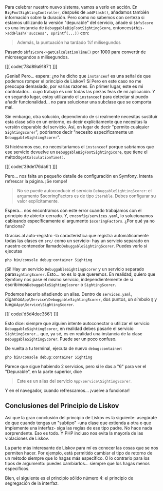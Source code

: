 Para celebrar nuestro nuevo sistema, vamos a verlo en acción. En `BigFootSightingController`, después de `addFlash()`, añadamos también información sobre la duración. Pero como no sabemos con certeza si estamos utilizando la versión "depurable" del servicio, añade si `$bfsScore` es una instancia de `DebuggableBigFootSightingScore`, entonces`$this->addFlash('success', sprintf(...))` con:

> Además, la puntuación ha tardado %f milisegundos

Pasando `$bfsScore->getCalculationTime()` por 1000 para convertir de microsegundos a milisegundos.

[[[ code('78d89a9187') ]]]

¡Genial! Pero... espera: ¿no he dicho que `instanceof` es una señal de que podemos romper el principio de Liskov? Sí Pero en este caso no me preocupa demasiado, por varias razones. En primer lugar, este es mi controlador... cuyo trabajo es unir todas las piezas feas de mi aplicación. Y en segundo lugar, estoy utilizando el `instanceof` para detectar si puedo añadir funcionalidad... no para solucionar una subclase que se comporta mal.

Sin embargo, otra solución, dependiendo de si realmente necesitas sustituir esta clase sólo en un entorno, es decir explícitamente que necesitas la versión depurable del servicio. Así, en lugar de decir "permito cualquier `SightingScorer`", podríamos decir "necesito específicamente un `DebuggableSightingScorer`".

Si hiciéramos eso, no necesitaríamos el `instanceof` porque sabríamos que ese servicio devuelve un `DebuggableBigFootSightingScore`, que tiene el método`getCalculationTime()`.

[[[ code('39de176da6') ]]]

Pero... nos falta un pequeño detalle de configuración en Symfony. Intenta refrescar la página. ¡Se rompe!

> No se puede autoconducir el servicio `DebuggableSightingScorer`: el argumento $scoringFactors es
> de tipo `iterable`. Debes configurar su valor explícitamente.

Espera... nos encontramos con este error cuando trabajamos con el principio de abierto-cerrado. Y, en`config/services.yaml`, lo solucionamos cableando específicamente el argumento `$scoringFactors`. ¿Por qué ya no funciona?

Gracias al auto-registro -la característica que registra automáticamente todas las clases en `src/` como un servicio- hay un servicio separado en nuestro contenedor llamado`DebuggableSightingScorer`. Puedes verlo si ejecutas

```terminal
php bin/console debug:container Sighting
```

¡Si! Hay un servicio `DebuggableSightingScorer` y un servicio separado para`SightingScorer`. Esto... no es lo que queremos. En realidad, quiero que Symfony nos pase el mismo servicio, independientemente de si escribimos`DebuggableSightingScorer` o `SightingScorer`.

Podemos hacerlo añadiendo un alias. Dentro de `services.yaml`, digamos`App\Service\DebuggableSightingScorer`, dos puntos, un símbolo `@` y luego`App\Service\SightingScorer`.

[[[ code('d5d4dec356') ]]]

Esto dice: siempre que alguien intente autoconectar o utilizar el servicio `DebuggableSightingScorer`, en realidad debes pasarle el servicio `SightingScorer`... que, ya sé, es en realidad una instancia de la clase `DebuggableSightingScorer`. Puede ser un poco confuso.

De vuelta a tu terminal, ejecuta de nuevo `debug:container`:

```terminal-silent
php bin/console debug:container Sighting
```

Parece que sigue habiendo 2 servicios, pero si le das a "6" para ver el "Depurable", en la parte superior, dice

> Este es un alias del servicio `App\Service\SightingScorer`.

Y en el navegador, cuando refrescamos... ¡vuelve a funcionar!

## Conclusiones del Principio de Liskov

Así que la gran conclusión del principio de Liskov es la siguiente: asegúrate de que cuando tengas un "subtipo" -una clase que extienda a otra o que implemente una interfaz- siga las reglas de ese tipo padre. No hace nada sorprendente. Eso es todo. Y PHP incluso nos evita la mayoría de las violaciones de Liskov.

La parte más interesante de Liskov para mí es conocer las cosas que se nos permiten hacer. Por ejemplo, está permitido cambiar el tipo de retorno de un método siempre que lo hagas más específico. O lo contrario para los tipos de argumento: puedes cambiarlos... siempre que los hagas menos específicos.

Bien, el siguiente es el principio sólido número 4: el principio de segregación de la interfaz.
